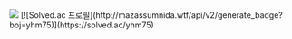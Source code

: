 <img src="http://mazandi.herokuapp.com/api?handle=yhm75&theme=warm"/>
 [![Solved.ac 프로필](http://mazassumnida.wtf/api/v2/generate_badge?boj=yhm75)](https://solved.ac/yhm75)
